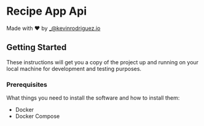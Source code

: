 # Recipe App Api

Made with ❤️ by _@kevinrodriguez.io

## Getting Started

These instructions will get you a copy of the project up
and running on your local machine for development and testing purposes.

### Prerequisites

What things you need to install the software and how to install them:

- Docker
- Docker Compose
